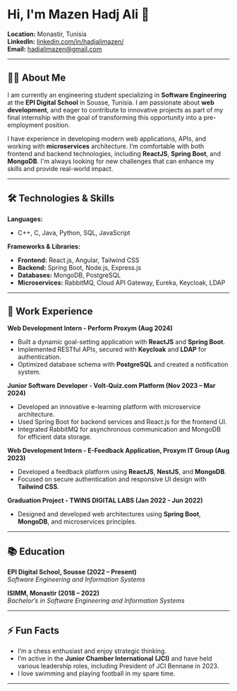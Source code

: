 # Hi, I'm Mazen Hadj Ali 👋

**Location:** Monastir, Tunisia  
**LinkedIn:** [linkedin.com/in/hadjalimazen/](https://linkedin.com/in/hadjalimazen)  
**Email:** [hadjalimazen@gmail.com](mailto:hadjalimazen@gmail.com)

---

## 👨‍💻 About Me

I am currently an engineering student specializing in **Software Engineering** at the **EPI Digital School** in Sousse, Tunisia. I am passionate about **web development**, and eager to contribute to innovative projects as part of my final internship with the goal of transforming this opportunity into a pre-employment position.

I have experience in developing modern web applications, APIs, and working with **microservices** architecture. I’m comfortable with both frontend and backend technologies, including **ReactJS**, **Spring Boot**, and **MongoDB**. I'm always looking for new challenges that can enhance my skills and provide real-world impact.

---

## 🛠️ Technologies & Skills

**Languages:**  
- C++, C, Java, Python, SQL, JavaScript

**Frameworks & Libraries:**  
- **Frontend:** React.js, Angular, Tailwind CSS  
- **Backend:** Spring Boot, Node.js, Express.js  
- **Databases:** MongoDB, PostgreSQL  
- **Microservices:** RabbitMQ, Cloud API Gateway, Eureka, Keycloak, LDAP

---

## 💼 Work Experience

**Web Development Intern - Perform Proxym (Aug 2024)**  
- Built a dynamic goal-setting application with **ReactJS** and **Spring Boot**.  
- Implemented RESTful APIs, secured with **Keycloak** and **LDAP** for authentication.  
- Optimized database schema with **PostgreSQL** and created a notification system.

**Junior Software Developer - Volt-Quiz.com Platform (Nov 2023 – Mar 2024)**  
- Developed an innovative e-learning platform with microservice architecture.  
- Used Spring Boot for backend services and React.js for the frontend UI.  
- Integrated RabbitMQ for asynchronous communication and MongoDB for efficient data storage.

**Web Development Intern - E-Feedback Application, Proxym IT Group (Aug 2023)**  
- Developed a feedback platform using **ReactJS**, **NestJS**, and **MongoDB**.  
- Focused on secure authentication and responsive UI design with **Tailwind CSS**.

**Graduation Project - TWINS DIGITAL LABS (Jan 2022 - Jun 2022)**  
- Designed and developed web architectures using **Spring Boot**, **MongoDB**, and microservices principles.

---

## 📚 Education

**EPI Digital School, Sousse (2022 – Present)**  
*Software Engineering and Information Systems*

**ISIMM, Monastir (2018 – 2022)**  
*Bachelor’s in Software Engineering and Information Systems*

---

## ⚡ Fun Facts

- I’m a chess enthusiast and enjoy strategic thinking.
- I’m active in the **Junior Chamber International (JCI)** and have held various leadership roles, including President of JCI Bennane in 2023.
- I love swimming and playing football in my spare time.

---
